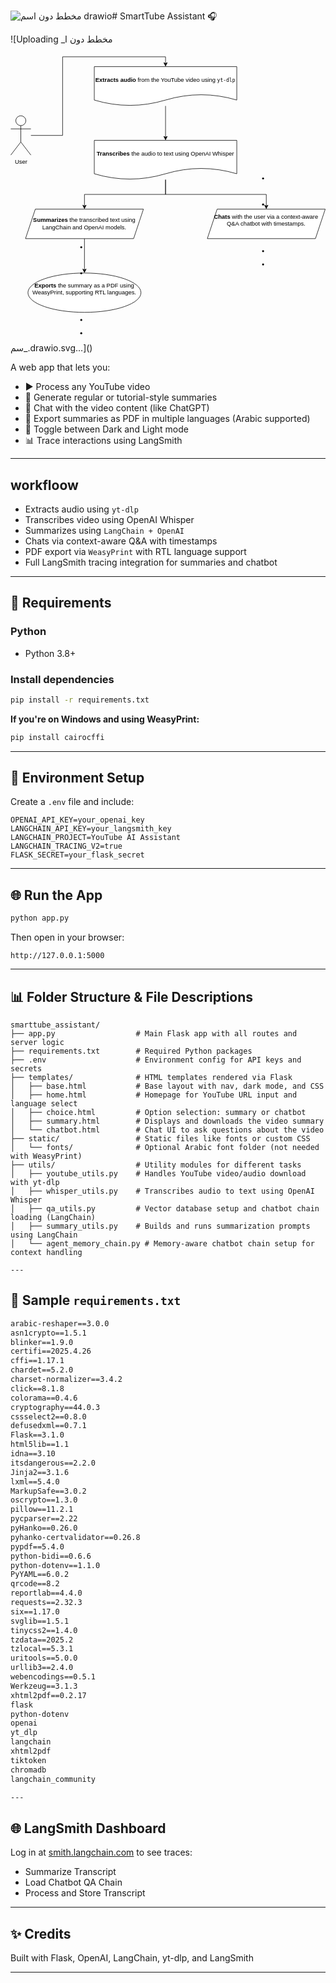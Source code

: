 ![_مخطط دون اسم_ drawio](https://github.com/user-attachments/assets/20b26153-0c5a-4caa-b682-8a5421fa8d07)# SmartTube Assistant 🎧

![Uploading _مخطط دون ا<?xml version="1.0" encoding="UTF-8"?>
<!-- Do not edit this file with editors other than draw.io -->
<!DOCTYPE svg PUBLIC "-//W3C//DTD SVG 1.1//EN" "http://www.w3.org/Graphics/SVG/1.1/DTD/svg11.dtd">
<svg xmlns="http://www.w3.org/2000/svg" style="background: transparent; background-color: transparent; color-scheme: light dark;" xmlns:xlink="http://www.w3.org/1999/xlink" version="1.1" width="641px" height="589px" viewBox="-0.5 -0.5 641 589" content="&lt;mxfile host=&quot;app.diagrams.net&quot; agent=&quot;Mozilla/5.0 (Windows NT 10.0; Win64; x64) AppleWebKit/537.36 (KHTML, like Gecko) Chrome/136.0.0.0 Safari/537.36&quot; version=&quot;26.2.14&quot;&gt;&#10;  &lt;diagram name=&quot;Page-1&quot; id=&quot;JeYkWxUI7-yJzDMc_pGb&quot;&gt;&#10;    &lt;mxGraphModel dx=&quot;1042&quot; dy=&quot;570&quot; grid=&quot;1&quot; gridSize=&quot;10&quot; guides=&quot;1&quot; tooltips=&quot;1&quot; connect=&quot;1&quot; arrows=&quot;1&quot; fold=&quot;1&quot; page=&quot;1&quot; pageScale=&quot;1&quot; pageWidth=&quot;827&quot; pageHeight=&quot;1169&quot; math=&quot;0&quot; shadow=&quot;0&quot;&gt;&#10;      &lt;root&gt;&#10;        &lt;mxCell id=&quot;0&quot; /&gt;&#10;        &lt;mxCell id=&quot;1&quot; parent=&quot;0&quot; /&gt;&#10;        &lt;mxCell id=&quot;tgICXBdVSu86_nX8_SzZ-6&quot; style=&quot;edgeStyle=orthogonalEdgeStyle;rounded=0;orthogonalLoop=1;jettySize=auto;html=1;entryX=0.5;entryY=0;entryDx=0;entryDy=0;&quot; edge=&quot;1&quot; parent=&quot;1&quot; source=&quot;tgICXBdVSu86_nX8_SzZ-1&quot; target=&quot;tgICXBdVSu86_nX8_SzZ-5&quot;&gt;&#10;          &lt;mxGeometry relative=&quot;1&quot; as=&quot;geometry&quot; /&gt;&#10;        &lt;/mxCell&gt;&#10;        &lt;mxCell id=&quot;tgICXBdVSu86_nX8_SzZ-1&quot; value=&quot;&amp;lt;strong data-end=&amp;quot;63&amp;quot; data-start=&amp;quot;45&amp;quot;&amp;gt;Extracts audio&amp;lt;/strong&amp;gt; from the YouTube video using &amp;lt;code data-end=&amp;quot;101&amp;quot; data-start=&amp;quot;93&amp;quot;&amp;gt;yt-dlp&amp;lt;/code&amp;gt;&quot; style=&quot;shape=document;whiteSpace=wrap;html=1;boundedLbl=1;&quot; vertex=&quot;1&quot; parent=&quot;1&quot;&gt;&#10;          &lt;mxGeometry x=&quot;280&quot; y=&quot;70&quot; width=&quot;290&quot; height=&quot;80&quot; as=&quot;geometry&quot; /&gt;&#10;        &lt;/mxCell&gt;&#10;        &lt;mxCell id=&quot;tgICXBdVSu86_nX8_SzZ-4&quot; style=&quot;edgeStyle=orthogonalEdgeStyle;rounded=0;orthogonalLoop=1;jettySize=auto;html=1;entryX=0.5;entryY=0;entryDx=0;entryDy=0;&quot; edge=&quot;1&quot; parent=&quot;1&quot; source=&quot;tgICXBdVSu86_nX8_SzZ-2&quot; target=&quot;tgICXBdVSu86_nX8_SzZ-1&quot;&gt;&#10;          &lt;mxGeometry relative=&quot;1&quot; as=&quot;geometry&quot; /&gt;&#10;        &lt;/mxCell&gt;&#10;        &lt;mxCell id=&quot;tgICXBdVSu86_nX8_SzZ-2&quot; value=&quot;User&quot; style=&quot;shape=umlActor;verticalLabelPosition=bottom;verticalAlign=top;html=1;outlineConnect=0;&quot; vertex=&quot;1&quot; parent=&quot;1&quot;&gt;&#10;          &lt;mxGeometry x=&quot;110&quot; y=&quot;170&quot; width=&quot;41&quot; height=&quot;80&quot; as=&quot;geometry&quot; /&gt;&#10;        &lt;/mxCell&gt;&#10;        &lt;mxCell id=&quot;tgICXBdVSu86_nX8_SzZ-12&quot; style=&quot;edgeStyle=orthogonalEdgeStyle;rounded=0;orthogonalLoop=1;jettySize=auto;html=1;&quot; edge=&quot;1&quot; parent=&quot;1&quot; source=&quot;tgICXBdVSu86_nX8_SzZ-5&quot; target=&quot;tgICXBdVSu86_nX8_SzZ-7&quot;&gt;&#10;          &lt;mxGeometry relative=&quot;1&quot; as=&quot;geometry&quot; /&gt;&#10;        &lt;/mxCell&gt;&#10;        &lt;mxCell id=&quot;tgICXBdVSu86_nX8_SzZ-14&quot; style=&quot;edgeStyle=orthogonalEdgeStyle;rounded=0;orthogonalLoop=1;jettySize=auto;html=1;entryX=0.5;entryY=0;entryDx=0;entryDy=0;&quot; edge=&quot;1&quot; parent=&quot;1&quot; source=&quot;tgICXBdVSu86_nX8_SzZ-5&quot; target=&quot;tgICXBdVSu86_nX8_SzZ-8&quot;&gt;&#10;          &lt;mxGeometry relative=&quot;1&quot; as=&quot;geometry&quot; /&gt;&#10;        &lt;/mxCell&gt;&#10;        &lt;mxCell id=&quot;tgICXBdVSu86_nX8_SzZ-5&quot; value=&quot;&amp;lt;strong data-end=&amp;quot;121&amp;quot; data-start=&amp;quot;106&amp;quot;&amp;gt;Transcribes&amp;lt;/strong&amp;gt; the audio to text using OpenAI Whisper&quot; style=&quot;shape=document;whiteSpace=wrap;html=1;boundedLbl=1;&quot; vertex=&quot;1&quot; parent=&quot;1&quot;&gt;&#10;          &lt;mxGeometry x=&quot;280&quot; y=&quot;220&quot; width=&quot;290&quot; height=&quot;80&quot; as=&quot;geometry&quot; /&gt;&#10;        &lt;/mxCell&gt;&#10;        &lt;mxCell id=&quot;tgICXBdVSu86_nX8_SzZ-7&quot; value=&quot;&amp;lt;li class=&amp;quot;&amp;quot; data-end=&amp;quot;311&amp;quot; data-start=&amp;quot;236&amp;quot;&amp;gt;&amp;lt;p class=&amp;quot;&amp;quot; data-end=&amp;quot;311&amp;quot; data-start=&amp;quot;239&amp;quot;&amp;gt;&amp;lt;br&amp;gt;&amp;lt;/p&amp;gt;&amp;lt;/li&amp;gt;&amp;lt;li class=&amp;quot;&amp;quot; data-end=&amp;quot;311&amp;quot; data-start=&amp;quot;236&amp;quot;&amp;gt;&amp;lt;p class=&amp;quot;&amp;quot; data-end=&amp;quot;311&amp;quot; data-start=&amp;quot;239&amp;quot;&amp;gt;&amp;lt;strong data-end=&amp;quot;248&amp;quot; data-start=&amp;quot;239&amp;quot;&amp;gt;Chats&amp;lt;/strong&amp;gt; with the user via a context-aware Q&amp;amp;amp;A chatbot with timestamps.&amp;lt;/p&amp;gt;&amp;lt;br/&amp;gt;&amp;lt;/li&amp;gt;&amp;lt;br/&amp;gt;&amp;lt;li class=&amp;quot;&amp;quot; data-end=&amp;quot;391&amp;quot; data-start=&amp;quot;312&amp;quot;&amp;gt;&amp;lt;br/&amp;gt;&amp;lt;p class=&amp;quot;&amp;quot; data-end=&amp;quot;391&amp;quot; data-start=&amp;quot;315&amp;quot;&amp;gt;&amp;lt;/p&amp;gt;&amp;lt;/li&amp;gt;&amp;lt;li class=&amp;quot;&amp;quot; data-end=&amp;quot;391&amp;quot; data-start=&amp;quot;312&amp;quot;&amp;gt;&amp;lt;br&amp;gt;&amp;lt;p class=&amp;quot;&amp;quot; data-end=&amp;quot;391&amp;quot; data-start=&amp;quot;315&amp;quot;&amp;gt;&amp;lt;/p&amp;gt;&amp;lt;/li&amp;gt;&quot; style=&quot;shape=parallelogram;perimeter=parallelogramPerimeter;whiteSpace=wrap;html=1;fixedSize=1;&quot; vertex=&quot;1&quot; parent=&quot;1&quot;&gt;&#10;          &lt;mxGeometry x=&quot;510&quot; y=&quot;360&quot; width=&quot;240&quot; height=&quot;60&quot; as=&quot;geometry&quot; /&gt;&#10;        &lt;/mxCell&gt;&#10;        &lt;mxCell id=&quot;tgICXBdVSu86_nX8_SzZ-16&quot; value=&quot;&quot; style=&quot;edgeStyle=orthogonalEdgeStyle;rounded=0;orthogonalLoop=1;jettySize=auto;html=1;&quot; edge=&quot;1&quot; parent=&quot;1&quot; source=&quot;tgICXBdVSu86_nX8_SzZ-8&quot; target=&quot;tgICXBdVSu86_nX8_SzZ-15&quot;&gt;&#10;          &lt;mxGeometry relative=&quot;1&quot; as=&quot;geometry&quot; /&gt;&#10;        &lt;/mxCell&gt;&#10;        &lt;mxCell id=&quot;tgICXBdVSu86_nX8_SzZ-8&quot; value=&quot;&amp;lt;strong data-end=&amp;quot;179&amp;quot; data-start=&amp;quot;165&amp;quot;&amp;gt;Summarizes&amp;lt;/strong&amp;gt; the transcribed text using LangChain and OpenAI models.&quot; style=&quot;shape=parallelogram;perimeter=parallelogramPerimeter;whiteSpace=wrap;html=1;fixedSize=1;&quot; vertex=&quot;1&quot; parent=&quot;1&quot;&gt;&#10;          &lt;mxGeometry x=&quot;140&quot; y=&quot;360&quot; width=&quot;240&quot; height=&quot;60&quot; as=&quot;geometry&quot; /&gt;&#10;        &lt;/mxCell&gt;&#10;        &lt;mxCell id=&quot;tgICXBdVSu86_nX8_SzZ-15&quot; value=&quot;&amp;lt;li class=&amp;quot;&amp;quot; data-end=&amp;quot;391&amp;quot; data-start=&amp;quot;312&amp;quot;&amp;gt;&amp;lt;p class=&amp;quot;&amp;quot; data-end=&amp;quot;391&amp;quot; data-start=&amp;quot;315&amp;quot;&amp;gt;&amp;lt;br&amp;gt;&amp;lt;/p&amp;gt;&amp;lt;/li&amp;gt;&amp;lt;li class=&amp;quot;&amp;quot; data-end=&amp;quot;391&amp;quot; data-start=&amp;quot;312&amp;quot;&amp;gt;&amp;lt;p class=&amp;quot;&amp;quot; data-end=&amp;quot;391&amp;quot; data-start=&amp;quot;315&amp;quot;&amp;gt;&amp;lt;strong data-end=&amp;quot;326&amp;quot; data-start=&amp;quot;315&amp;quot;&amp;gt;Exports&amp;lt;/strong&amp;gt; the summary as a PDF using WeasyPrint, supporting RTL languages.&amp;lt;/p&amp;gt;&amp;lt;br/&amp;gt;&amp;lt;/li&amp;gt;&amp;lt;br/&amp;gt;&amp;lt;li class=&amp;quot;&amp;quot; data-end=&amp;quot;485&amp;quot; data-start=&amp;quot;392&amp;quot;&amp;gt;&amp;lt;br/&amp;gt;&amp;lt;p class=&amp;quot;&amp;quot; data-end=&amp;quot;485&amp;quot; data-start=&amp;quot;395&amp;quot;&amp;gt;&amp;lt;/p&amp;gt;&amp;lt;/li&amp;gt;&amp;lt;li class=&amp;quot;&amp;quot; data-end=&amp;quot;485&amp;quot; data-start=&amp;quot;392&amp;quot;&amp;gt;&amp;lt;br&amp;gt;&amp;lt;p class=&amp;quot;&amp;quot; data-end=&amp;quot;485&amp;quot; data-start=&amp;quot;395&amp;quot;&amp;gt;&amp;lt;/p&amp;gt;&amp;lt;/li&amp;gt;&quot; style=&quot;ellipse;whiteSpace=wrap;html=1;&quot; vertex=&quot;1&quot; parent=&quot;1&quot;&gt;&#10;          &lt;mxGeometry x=&quot;145&quot; y=&quot;490&quot; width=&quot;230&quot; height=&quot;80&quot; as=&quot;geometry&quot; /&gt;&#10;        &lt;/mxCell&gt;&#10;      &lt;/root&gt;&#10;    &lt;/mxGraphModel&gt;&#10;  &lt;/diagram&gt;&#10;&lt;/mxfile&gt;&#10;"><defs/><g><g data-cell-id="0"><g data-cell-id="1"><g data-cell-id="tgICXBdVSu86_nX8_SzZ-6"><g><path d="M 315 107 L 315 170.63" fill="none" stroke="#000000" stroke-miterlimit="10" pointer-events="stroke" style="stroke: light-dark(rgb(0, 0, 0), rgb(255, 255, 255));"/><path d="M 315 175.88 L 311.5 168.88 L 315 170.63 L 318.5 168.88 Z" fill="#000000" stroke="#000000" stroke-miterlimit="10" pointer-events="all" style="fill: light-dark(rgb(0, 0, 0), rgb(255, 255, 255)); stroke: light-dark(rgb(0, 0, 0), rgb(255, 255, 255));"/></g></g><g data-cell-id="tgICXBdVSu86_nX8_SzZ-1"><g><path d="M 170 27 L 460 27 L 460 95 Q 387.5 73.4 315 95 Q 242.5 116.6 170 95 L 170 39 Z" fill="#ffffff" stroke="#000000" stroke-miterlimit="10" pointer-events="all" style="fill: light-dark(#ffffff, var(--ge-dark-color, #121212)); stroke: light-dark(rgb(0, 0, 0), rgb(255, 255, 255));"/></g><g><g transform="translate(-0.5 -0.5)"><switch><foreignObject style="overflow: visible; text-align: left;" pointer-events="none" width="100%" height="100%" requiredFeatures="http://www.w3.org/TR/SVG11/feature#Extensibility"><div xmlns="http://www.w3.org/1999/xhtml" style="display: flex; align-items: unsafe center; justify-content: unsafe center; width: 288px; height: 1px; padding-top: 55px; margin-left: 171px;"><div style="box-sizing: border-box; font-size: 0; text-align: center; color: #000000; "><div style="display: inline-block; font-size: 12px; font-family: &quot;Helvetica&quot;; color: light-dark(#000000, #ffffff); line-height: 1.2; pointer-events: all; white-space: normal; word-wrap: normal; "><strong data-start="45" data-end="63">Extracts audio</strong> from the YouTube video using <code data-start="93" data-end="101">yt-dlp</code></div></div></div></foreignObject><text x="315" y="59" fill="light-dark(#000000, #ffffff)" font-family="&quot;Helvetica&quot;" font-size="12px" text-anchor="middle">Extracts audio from the YouTube video using yt-d...</text></switch></g></g></g><g data-cell-id="tgICXBdVSu86_nX8_SzZ-4"><g><path d="M 41 167 L 105.5 167 L 105.5 7 L 315 7 L 315 20.63" fill="none" stroke="#000000" stroke-miterlimit="10" pointer-events="stroke" style="stroke: light-dark(rgb(0, 0, 0), rgb(255, 255, 255));"/><path d="M 315 25.88 L 311.5 18.88 L 315 20.63 L 318.5 18.88 Z" fill="#000000" stroke="#000000" stroke-miterlimit="10" pointer-events="all" style="fill: light-dark(rgb(0, 0, 0), rgb(255, 255, 255)); stroke: light-dark(rgb(0, 0, 0), rgb(255, 255, 255));"/></g></g><g data-cell-id="tgICXBdVSu86_nX8_SzZ-2"><g><ellipse cx="20.5" cy="137" rx="10.25" ry="10" fill="#ffffff" stroke="#000000" pointer-events="all" style="fill: light-dark(#ffffff, var(--ge-dark-color, #121212)); stroke: light-dark(rgb(0, 0, 0), rgb(255, 255, 255));"/><path d="M 20.5 147 L 20.5 180.33 M 20.5 153.67 L 0 153.67 M 20.5 153.67 L 41 153.67 M 20.5 180.33 L 0 207 M 20.5 180.33 L 41 207" fill="none" stroke="#000000" stroke-miterlimit="10" pointer-events="all" style="stroke: light-dark(rgb(0, 0, 0), rgb(255, 255, 255));"/></g><g><g transform="translate(-0.5 -0.5)"><switch><foreignObject style="overflow: visible; text-align: left;" pointer-events="none" width="100%" height="100%" requiredFeatures="http://www.w3.org/TR/SVG11/feature#Extensibility"><div xmlns="http://www.w3.org/1999/xhtml" style="display: flex; align-items: unsafe flex-start; justify-content: unsafe center; width: 1px; height: 1px; padding-top: 214px; margin-left: 21px;"><div style="box-sizing: border-box; font-size: 0; text-align: center; color: #000000; "><div style="display: inline-block; font-size: 12px; font-family: &quot;Helvetica&quot;; color: light-dark(#000000, #ffffff); line-height: 1.2; pointer-events: all; white-space: nowrap; ">User</div></div></div></foreignObject><text x="21" y="226" fill="light-dark(#000000, #ffffff)" font-family="&quot;Helvetica&quot;" font-size="12px" text-anchor="middle">User</text></switch></g></g></g><g data-cell-id="tgICXBdVSu86_nX8_SzZ-12"><g><path d="M 315 257 L 315 287 L 520 287 L 520 310.63" fill="none" stroke="#000000" stroke-miterlimit="10" pointer-events="stroke" style="stroke: light-dark(rgb(0, 0, 0), rgb(255, 255, 255));"/><path d="M 520 315.88 L 516.5 308.88 L 520 310.63 L 523.5 308.88 Z" fill="#000000" stroke="#000000" stroke-miterlimit="10" pointer-events="all" style="fill: light-dark(rgb(0, 0, 0), rgb(255, 255, 255)); stroke: light-dark(rgb(0, 0, 0), rgb(255, 255, 255));"/></g></g><g data-cell-id="tgICXBdVSu86_nX8_SzZ-14"><g><path d="M 315 257 L 315 287 L 150 287 L 150 310.63" fill="none" stroke="#000000" stroke-miterlimit="10" pointer-events="stroke" style="stroke: light-dark(rgb(0, 0, 0), rgb(255, 255, 255));"/><path d="M 150 315.88 L 146.5 308.88 L 150 310.63 L 153.5 308.88 Z" fill="#000000" stroke="#000000" stroke-miterlimit="10" pointer-events="all" style="fill: light-dark(rgb(0, 0, 0), rgb(255, 255, 255)); stroke: light-dark(rgb(0, 0, 0), rgb(255, 255, 255));"/></g></g><g data-cell-id="tgICXBdVSu86_nX8_SzZ-5"><g><path d="M 170 177 L 460 177 L 460 245 Q 387.5 223.4 315 245 Q 242.5 266.6 170 245 L 170 189 Z" fill="#ffffff" stroke="#000000" stroke-miterlimit="10" pointer-events="all" style="fill: light-dark(#ffffff, var(--ge-dark-color, #121212)); stroke: light-dark(rgb(0, 0, 0), rgb(255, 255, 255));"/></g><g><g transform="translate(-0.5 -0.5)"><switch><foreignObject style="overflow: visible; text-align: left;" pointer-events="none" width="100%" height="100%" requiredFeatures="http://www.w3.org/TR/SVG11/feature#Extensibility"><div xmlns="http://www.w3.org/1999/xhtml" style="display: flex; align-items: unsafe center; justify-content: unsafe center; width: 288px; height: 1px; padding-top: 205px; margin-left: 171px;"><div style="box-sizing: border-box; font-size: 0; text-align: center; color: #000000; "><div style="display: inline-block; font-size: 12px; font-family: &quot;Helvetica&quot;; color: light-dark(#000000, #ffffff); line-height: 1.2; pointer-events: all; white-space: normal; word-wrap: normal; "><strong data-start="106" data-end="121">Transcribes</strong> the audio to text using OpenAI Whisper</div></div></div></foreignObject><text x="315" y="209" fill="light-dark(#000000, #ffffff)" font-family="&quot;Helvetica&quot;" font-size="12px" text-anchor="middle">Transcribes the audio to text using OpenAI Whisp...</text></switch></g></g></g><g data-cell-id="tgICXBdVSu86_nX8_SzZ-7"><g><path d="M 400 377 L 420 317 L 640 317 L 620 377 Z" fill="#ffffff" stroke="#000000" stroke-miterlimit="10" pointer-events="all" style="fill: light-dark(#ffffff, var(--ge-dark-color, #121212)); stroke: light-dark(rgb(0, 0, 0), rgb(255, 255, 255));"/></g><g><g transform="translate(-0.5 -0.5)"><switch><foreignObject style="overflow: visible; text-align: left;" pointer-events="none" width="100%" height="100%" requiredFeatures="http://www.w3.org/TR/SVG11/feature#Extensibility"><div xmlns="http://www.w3.org/1999/xhtml" style="display: flex; align-items: unsafe center; justify-content: unsafe center; width: 238px; height: 1px; padding-top: 347px; margin-left: 401px;"><div style="box-sizing: border-box; font-size: 0; text-align: center; color: #000000; "><div style="display: inline-block; font-size: 12px; font-family: &quot;Helvetica&quot;; color: light-dark(#000000, #ffffff); line-height: 1.2; pointer-events: all; white-space: normal; word-wrap: normal; "><li data-start="236" data-end="311" class=""><p data-start="239" data-end="311" class=""><br /></p></li><li data-start="236" data-end="311" class=""><p data-start="239" data-end="311" class=""><strong data-start="239" data-end="248">Chats</strong> with the user via a context-aware Q&amp;A chatbot with timestamps.</p><br /></li><br /><li data-start="312" data-end="391" class=""><br /><p data-start="315" data-end="391" class=""></p></li><li data-start="312" data-end="391" class=""><br /><p data-start="315" data-end="391" class=""></p></li></div></div></div></foreignObject><text x="520" y="351" fill="light-dark(#000000, #ffffff)" font-family="&quot;Helvetica&quot;" font-size="12px" text-anchor="middle">Chats with the user via a context-aware...</text></switch></g></g></g><g data-cell-id="tgICXBdVSu86_nX8_SzZ-16"><g><path d="M 150 377 L 150 440.63" fill="none" stroke="#000000" stroke-miterlimit="10" pointer-events="stroke" style="stroke: light-dark(rgb(0, 0, 0), rgb(255, 255, 255));"/><path d="M 150 445.88 L 146.5 438.88 L 150 440.63 L 153.5 438.88 Z" fill="#000000" stroke="#000000" stroke-miterlimit="10" pointer-events="all" style="fill: light-dark(rgb(0, 0, 0), rgb(255, 255, 255)); stroke: light-dark(rgb(0, 0, 0), rgb(255, 255, 255));"/></g></g><g data-cell-id="tgICXBdVSu86_nX8_SzZ-8"><g><path d="M 30 377 L 50 317 L 270 317 L 250 377 Z" fill="#ffffff" stroke="#000000" stroke-miterlimit="10" pointer-events="all" style="fill: light-dark(#ffffff, var(--ge-dark-color, #121212)); stroke: light-dark(rgb(0, 0, 0), rgb(255, 255, 255));"/></g><g><g transform="translate(-0.5 -0.5)"><switch><foreignObject style="overflow: visible; text-align: left;" pointer-events="none" width="100%" height="100%" requiredFeatures="http://www.w3.org/TR/SVG11/feature#Extensibility"><div xmlns="http://www.w3.org/1999/xhtml" style="display: flex; align-items: unsafe center; justify-content: unsafe center; width: 238px; height: 1px; padding-top: 347px; margin-left: 31px;"><div style="box-sizing: border-box; font-size: 0; text-align: center; color: #000000; "><div style="display: inline-block; font-size: 12px; font-family: &quot;Helvetica&quot;; color: light-dark(#000000, #ffffff); line-height: 1.2; pointer-events: all; white-space: normal; word-wrap: normal; "><strong data-start="165" data-end="179">Summarizes</strong> the transcribed text using LangChain and OpenAI models.</div></div></div></foreignObject><text x="150" y="351" fill="light-dark(#000000, #ffffff)" font-family="&quot;Helvetica&quot;" font-size="12px" text-anchor="middle">Summarizes the transcribed text using La...</text></switch></g></g></g><g data-cell-id="tgICXBdVSu86_nX8_SzZ-15"><g><ellipse cx="150" cy="487" rx="115" ry="40" fill="#ffffff" stroke="#000000" pointer-events="all" style="fill: light-dark(#ffffff, var(--ge-dark-color, #121212)); stroke: light-dark(rgb(0, 0, 0), rgb(255, 255, 255));"/></g><g><g transform="translate(-0.5 -0.5)"><switch><foreignObject style="overflow: visible; text-align: left;" pointer-events="none" width="100%" height="100%" requiredFeatures="http://www.w3.org/TR/SVG11/feature#Extensibility"><div xmlns="http://www.w3.org/1999/xhtml" style="display: flex; align-items: unsafe center; justify-content: unsafe center; width: 228px; height: 1px; padding-top: 487px; margin-left: 36px;"><div style="box-sizing: border-box; font-size: 0; text-align: center; color: #000000; "><div style="display: inline-block; font-size: 12px; font-family: &quot;Helvetica&quot;; color: light-dark(#000000, #ffffff); line-height: 1.2; pointer-events: all; white-space: normal; word-wrap: normal; "><li data-start="312" data-end="391" class=""><p data-start="315" data-end="391" class=""><br /></p></li><li data-start="312" data-end="391" class=""><p data-start="315" data-end="391" class=""><strong data-start="315" data-end="326">Exports</strong> the summary as a PDF using WeasyPrint, supporting RTL languages.</p><br /></li><br /><li data-start="392" data-end="485" class=""><br /><p data-start="395" data-end="485" class=""></p></li><li data-start="392" data-end="485" class=""><br /><p data-start="395" data-end="485" class=""></p></li></div></div></div></foreignObject><text x="150" y="491" fill="light-dark(#000000, #ffffff)" font-family="&quot;Helvetica&quot;" font-size="12px" text-anchor="middle">Exports the summary as a PDF using Wea...</text></switch></g></g></g></g></g></g><switch><g requiredFeatures="http://www.w3.org/TR/SVG11/feature#Extensibility"/><a transform="translate(0,-5)" xlink:href="https://www.drawio.com/doc/faq/svg-export-text-problems" target="_blank"><text text-anchor="middle" font-size="10px" x="50%" y="100%">Text is not SVG - cannot display</text></a></switch></svg>سم_.drawio.svg…]()

A web app that lets you:
- ▶️ Process any YouTube video
- 📄 Generate regular or tutorial-style summaries
- 💬 Chat with the video content (like ChatGPT)
- 🔄 Export summaries as PDF in multiple languages (Arabic supported)
- 🌙 Toggle between Dark and Light mode
- 📊 Trace interactions using LangSmith

---

## workfloow 
- Extracts audio using `yt-dlp`
- Transcribes video using OpenAI Whisper
- Summarizes using `LangChain + OpenAI`
- Chats via context-aware Q&A with timestamps
- PDF export via `WeasyPrint` with RTL language support
- Full LangSmith tracing integration for summaries and chatbot

---

## 🚧 Requirements

### Python
- Python 3.8+

### Install dependencies
```bash
pip install -r requirements.txt
```

**If you're on Windows and using WeasyPrint:**
```bash
pip install cairocffi
```

---

## 🔢 Environment Setup
Create a `.env` file and include:
```env
OPENAI_API_KEY=your_openai_key
LANGCHAIN_API_KEY=your_langsmith_key
LANGCHAIN_PROJECT=YouTube AI Assistant
LANGCHAIN_TRACING_V2=true
FLASK_SECRET=your_flask_secret
```

---

## 🌐 Run the App
```bash
python app.py
```
Then open in your browser:
```
http://127.0.0.1:5000
```

---

## 📊 Folder Structure & File Descriptions
```
smarttube_assistant/
├── app.py                  # Main Flask app with all routes and server logic
├── requirements.txt        # Required Python packages
├── .env                    # Environment config for API keys and secrets
├── templates/              # HTML templates rendered via Flask
│   ├── base.html           # Base layout with nav, dark mode, and CSS
│   ├── home.html           # Homepage for YouTube URL input and language select
│   ├── choice.html         # Option selection: summary or chatbot
│   ├── summary.html        # Displays and downloads the video summary
│   └── chatbot.html        # Chat UI to ask questions about the video
├── static/                 # Static files like fonts or custom CSS
│   └── fonts/              # Optional Arabic font folder (not needed with WeasyPrint)
├── utils/                  # Utility modules for different tasks
│   ├── youtube_utils.py    # Handles YouTube video/audio download with yt-dlp
│   ├── whisper_utils.py    # Transcribes audio to text using OpenAI Whisper
│   ├── qa_utils.py         # Vector database setup and chatbot chain loading (LangChain)
│   ├── summary_utils.py    # Builds and runs summarization prompts using LangChain
│   └── agent_memory_chain.py # Memory-aware chatbot chain setup for context handling

---
```
## 📄 Sample `requirements.txt`
```txt
arabic-reshaper==3.0.0
asn1crypto==1.5.1
blinker==1.9.0
certifi==2025.4.26
cffi==1.17.1
chardet==5.2.0
charset-normalizer==3.4.2
click==8.1.8
colorama==0.4.6
cryptography==44.0.3
cssselect2==0.8.0
defusedxml==0.7.1
Flask==3.1.0
html5lib==1.1
idna==3.10
itsdangerous==2.2.0
Jinja2==3.1.6
lxml==5.4.0
MarkupSafe==3.0.2
oscrypto==1.3.0
pillow==11.2.1
pycparser==2.22
pyHanko==0.26.0
pyhanko-certvalidator==0.26.8
pypdf==5.4.0
python-bidi==0.6.6
python-dotenv==1.1.0
PyYAML==6.0.2
qrcode==8.2
reportlab==4.4.0
requests==2.32.3
six==1.17.0
svglib==1.5.1
tinycss2==1.4.0
tzdata==2025.2
tzlocal==5.3.1
uritools==5.0.0
urllib3==2.4.0
webencodings==0.5.1
Werkzeug==3.1.3
xhtml2pdf==0.2.17
flask
python-dotenv
openai
yt_dlp
langchain
xhtml2pdf
tiktoken
chromadb
langchain_community

---
```
## 🌐 LangSmith Dashboard
Log in at [smith.langchain.com](https://smith.langchain.com/) to see traces:
- Summarize Transcript
- Load Chatbot QA Chain
- Process and Store Transcript

---

## ✨ Credits
Built with Flask, OpenAI, LangChain, yt-dlp, and LangSmith

---


